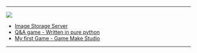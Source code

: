 ---

<img src="https://img.shields.io/badge/GitHub-100000?style=for-the-badge&logo=github&logoColor=white">

- [Image Storage Server](https://github.com/ebsouza/ImageStorage)
- [Q&A game - Written in pure python](https://github.com/ebsouza/PythonGame)
- [My first Game - Game Make Studio](https://github.com/ebsouza/SimonsNightmare)


---